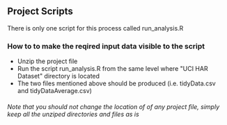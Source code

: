 ## Project Scripts

There is only one script for this process called run_analysis.R

### How to to make the reqired input data visible to the script

* Unzip the project file
* Run the script run_analysis.R from the same level where "UCI HAR Dataset" directory is located
* The two files mentioned above should be produced (i.e. tidyData.csv and tidyDataAverage.csv)

###### Note that you should not change the location of of any project file, simply keep all the unziped directories and files as is

